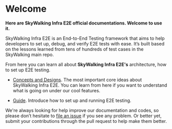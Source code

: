 # Welcome
**Here are SkyWalking Infra E2E official documentations. Welcome to use it.**

SkyWalking Infra E2E is an End-to-End Testing framework that aims to help developers to set up, debug, and verify E2E tests with ease.
It’s built based on the lessons learned from tens of hundreds of test cases in the SkyWalking main repo.

From here you can learn all about **SkyWalking Infra E2E's** architecture, how to set up E2E testing.

- [Concepts and Designs](en/concepts-and-designs/README.md). The most important core ideas about SkyWalking Infra E2E. You can learn from here if you want to understand what is going on under our cool features.
  
- [Guide](en/guide/README.md). Introduce how to set up and running E2E testing.

We're always looking for help improve our documentation and codes, so please don’t hesitate to [file an issue](https://github.com/apache/skywalking/issues/new) 
if you see any problem. 
Or better yet, submit your contributions through the pull request to help make them better.